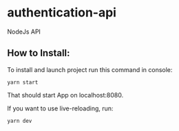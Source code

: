 # authentication-api
NodeJs API

## How to Install:
To install and launch project run this command in console:
```
yarn start
```
That should start App on localhost:8080.

If you want to use live-reloading, run:
```
yarn dev
```
